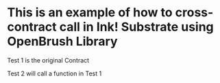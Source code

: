 # This is an example of how to cross-contract call in Ink! Substrate using OpenBrush Library

Test 1 is the original Contract

Test 2 will call a function in Test 1
